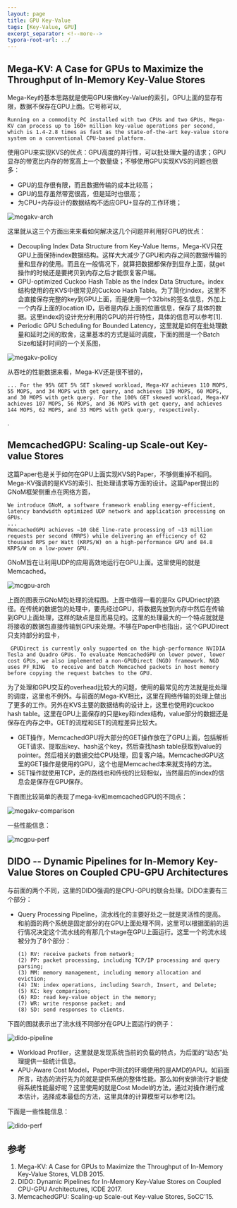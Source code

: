 ```yaml
---
layout: page
title: GPU Key-Value
tags: [Key-Value, GPU]
excerpt_separator: <!--more-->
typora-root-url: ../
---
```




## Mega-KV: A Case for GPUs to Maximize the Throughput of In-Memory Key-Value Stores
 Mega-Key的基本思路就是使用GPU来做Key-Value的索引，GPU上面的显存有限，数据不保存在GPU上面。它号称可以,

  ```
  Running on a commodity PC installed with two CPUs and two GPUs, Mega-KV can process up to 160+ million key-value operations per second, which is 1.4-2.8 times as fast as the state-of-the-art key-value store system on a conventional CPU-based platform.
  ```

 使用GPU来实现KVS的优点：GPU高度的并行性，可以批处理大量的请求；GPU显存的带宽比内存的带宽高上一个数量级；不够使用GPU实现KVS的问题也很多：

* GPU的显存很有限，而且数据传输的成本比较高；
* GPU的显存虽然带宽很高，但是延时也很高；
* 为CPU+内存设计的数据结构不适应GPU+显存的工作环境；

![megakv-arch](/assets/img/megakv-arch.png)

这里就从这三个方面出来来看如何解决这几个问题并利用好GPU的优点：

* Decoupling Index Data Structure from Key-Value Items，Mega-KV只在GPU上面保持index数据结构。这样大大减少了GPU和内存之间的数据传输的量和显存的使用。而且在一般情况下，就算把数据都保存到显存上面，就get操作的时候还是要拷贝到内存之后才能恢复客户端。
* GPU-optimized Cuckoo Hash Table as the Index Data Structure。index结构使用的在KVS中很常见的Cuckoo Hash Table。为了简化index，这里不会直接保存完整的key到GPU上面，而是使用一个32bits的签名信息，外加上一个内存上面的location ID，后者是内存上面的位置信息，保存了具体的数据。这里index的设计充分利用的GPU的并行特性，具体的信息可以参考[1].
* Periodic GPU Scheduling for Bounded Latency，这里就是如何在批处理数量和延时之间的取舍，这里基本的方式是延时调度，下面的图是一个Batch Size和延时时间的一个关系图，

![megakv-policy](/assets/img/megakv-policy.png)

从吞吐的性能数据来看，Mega-KV还是很不错的，

```
... For the 95% GET 5% SET skewed workload, Mega-KV achieves 110 MOPS, 55 MOPS, and 34 MOPS with get query, and achieves 139 MOPS, 60 MOPS, and 30 MOPS with getk query. For the 100% GET skewed workload, Mega-KV achieves 107 MOPS, 56 MOPS, and 36 MOPS with get query, and achieves 144 MOPS, 62 MOPS, and 33 MOPS with getk query, respectively. 
```

.

## MemcachedGPU: Scaling-up Scale-out Key-value Stores

  这篇Paper也是关于如何在GPU上面实现KVS的Paper，不够侧重掉不相同。Mega-KV强调的是KVS的索引、批处理请求等方面的设计。这篇Paper提出的GNoM框架侧重点在网络方面，

```
We introduce GNoM, a software framework enabling energy-efficient, latency bandwidth optimized UDP network and application processing on GPUs.
...
MemcachedGPU achieves ∼10 GbE line-rate processing of ∼13 million requests per second (MRPS) while delivering an efficiency of 62 thousand RPS per Watt (KRPS/W) on a high-performance GPU and 84.8 KRPS/W on a low-power GPU.
```

GNoM旨在让利用UDP的应用高效地运行在GPU上面。这里使用的就是Memcached。

![mcgpu-arch](/assets/img/mcgpu-arch.png)

  上面的图表示GNoM包处理的流程图。上面中值得一看的是Rx GPUDriect的路径。在传统的数据包的处理中，要先经过GPU，将数据先放到内存中然后在传输到GPU上面处理，这样的缺点是显而易见的。这里的处理最大的一个特点就就是将接收的数据包直接传输到GPU来处理。不够在Paper中也指出，这个GPUDirect只支持部分的显卡，

```
 GPUDirect is currently only supported on the high-performance NVIDIA Tesla and Quadro GPUs. To evaluate MemcachedGPU on lower power, lower cost GPUs, we also implemented a non-GPUDirect (NGD) framework. NGD uses PF_RING  to receive and batch Memcached packets in host memory before copying the request batches to the GPU. 
```

 为了处理和GPU交互的overhead比较大的问题，使用的最常见的方法就是批处理的调度，这里也不例外。与前面的Mega-KV相比，这里在网络传输的处理上做出了更多的工作。另外在KVS主要的数据结构的设计上，这里也使用的cuckoo hash table。这里在GPU上面保存的只是key和index结构，value部分的数据还是保存在内存之中。GET的流程和SET的流程差异比较大。

* GET操作，MemcachedGPU将大部分的GET操作放在了GPU上面，包括解析GET请求、提取出key、hash这个key，然后查找hash table获取到value的pointer。然后相关的数据交给CPU处理，回复客户端。MemcachedGPU这里的GET操作是使用的GPU，这个也是Memcached本来就支持的方法。
* SET操作就使用TCP，走的路线也和传统的比较相似，当然最后的index的信息会是保存在GPU保存。

下面图比较简单的表现了mega-kv和memcachedGPU的不同点：

![megakv-comparison](/assets/img/megakv-comparison.png)

一些性能信息：

![mcgpu-perf](/assets/img/mcgpu-perf.png) 

## DIDO -- Dynamic Pipelines for In-Memory Key-Value Stores on Coupled CPU-GPU Architectures

  与前面的两个不同，这里的DIDO强调的是CPU-GPU的联合处理。DIDO主要有三个部分：

* Query Processing Pipeline，流水线化的主要好处之一就是灵活性的提高。和前面的两个系统是固定部分的在GPU上面处理不同，这里可以根据面前的运行情况决定这个流水线的有那几个stage在GPU上面运行。这里一个的流水线被分为了8个部分：

  ```
  (1) RV: receive packets from network; 
  (2) PP: packet processing, including TCP/IP processing and query parsing; 
  (3) MM: memory management, including memory allocation and eviction; 
  (4) IN: index operations, including Search, Insert, and Delete; 
  (5) KC: key comparison; 
  (6) RD: read key-value object in the memory; 
  (7) WR: write response packet; and 
  (8) SD: send responses to clients.
  ```

下面的图就表示出了流水线不同部分在GPU上面运行的例子：

![dido-pipeline](/assets/img/dido-pipeline.png)

* Workload Profiler，这里就是发现系统当前的负载的特点，为后面的“动态”处理提供一些统计信息。
* APU-Aware Cost Model，Paper中测试的环境使用的是AMD的APU。如前面所言，动态的流行先为的就是提供系统的整体性能。那么如何安排流行才能使得系统性能最好呢？这里使用的就是Cost Model的方法，通过对操作进行成本估计，选择成本最低的方法，这里具体的计算模型可以参考[2]。

下面是一些性能信息：

![dido-perf](/assets/img/dido-perf.png)



## 参考

1. Mega-KV: A Case for GPUs to Maximize the Throughput of In-Memory Key-Value Stores, VLDB 2015.
2. DIDO: Dynamic Pipelines for In-Memory Key-Value Stores on Coupled CPU-GPU Architectures, ICDE 2017.
3. MemcachedGPU: Scaling-up Scale-out Key-value Stores, SoCC'15.